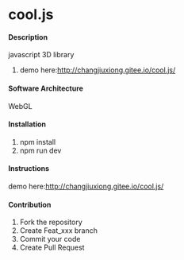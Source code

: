 # cool.js

#### Description
javascript 3D library
1. demo here:http://changjiuxiong.gitee.io/cool.js/

#### Software Architecture

WebGL

#### Installation

1. npm install
2. npm run dev

#### Instructions

demo here:http://changjiuxiong.gitee.io/cool.js/

#### Contribution

1. Fork the repository
2. Create Feat_xxx branch
3. Commit your code
4. Create Pull Request

